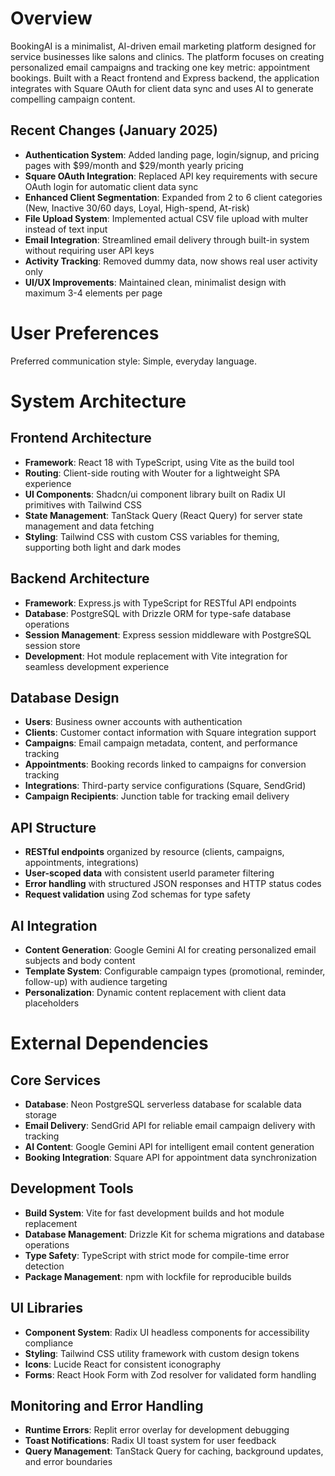 # Overview

BookingAI is a minimalist, AI-driven email marketing platform designed for service businesses like salons and clinics. The platform focuses on creating personalized email campaigns and tracking one key metric: appointment bookings. Built with a React frontend and Express backend, the application integrates with Square OAuth for client data sync and uses AI to generate compelling campaign content.

## Recent Changes (January 2025)
- **Authentication System**: Added landing page, login/signup, and pricing pages with $99/month and $29/month yearly pricing
- **Square OAuth Integration**: Replaced API key requirements with secure OAuth login for automatic client data sync
- **Enhanced Client Segmentation**: Expanded from 2 to 6 client categories (New, Inactive 30/60 days, Loyal, High-spend, At-risk)
- **File Upload System**: Implemented actual CSV file upload with multer instead of text input
- **Email Integration**: Streamlined email delivery through built-in system without requiring user API keys
- **Activity Tracking**: Removed dummy data, now shows real user activity only
- **UI/UX Improvements**: Maintained clean, minimalist design with maximum 3-4 elements per page

# User Preferences

Preferred communication style: Simple, everyday language.

# System Architecture

## Frontend Architecture
- **Framework**: React 18 with TypeScript, using Vite as the build tool
- **Routing**: Client-side routing with Wouter for a lightweight SPA experience
- **UI Components**: Shadcn/ui component library built on Radix UI primitives with Tailwind CSS
- **State Management**: TanStack Query (React Query) for server state management and data fetching
- **Styling**: Tailwind CSS with custom CSS variables for theming, supporting both light and dark modes

## Backend Architecture
- **Framework**: Express.js with TypeScript for RESTful API endpoints
- **Database**: PostgreSQL with Drizzle ORM for type-safe database operations
- **Session Management**: Express session middleware with PostgreSQL session store
- **Development**: Hot module replacement with Vite integration for seamless development experience

## Database Design
- **Users**: Business owner accounts with authentication
- **Clients**: Customer contact information with Square integration support
- **Campaigns**: Email campaign metadata, content, and performance tracking
- **Appointments**: Booking records linked to campaigns for conversion tracking
- **Integrations**: Third-party service configurations (Square, SendGrid)
- **Campaign Recipients**: Junction table for tracking email delivery

## API Structure
- **RESTful endpoints** organized by resource (clients, campaigns, appointments, integrations)
- **User-scoped data** with consistent userId parameter filtering
- **Error handling** with structured JSON responses and HTTP status codes
- **Request validation** using Zod schemas for type safety

## AI Integration
- **Content Generation**: Google Gemini AI for creating personalized email subjects and body content
- **Template System**: Configurable campaign types (promotional, reminder, follow-up) with audience targeting
- **Personalization**: Dynamic content replacement with client data placeholders

# External Dependencies

## Core Services
- **Database**: Neon PostgreSQL serverless database for scalable data storage
- **Email Delivery**: SendGrid API for reliable email campaign delivery with tracking
- **AI Content**: Google Gemini API for intelligent email content generation
- **Booking Integration**: Square API for appointment data synchronization

## Development Tools
- **Build System**: Vite for fast development builds and hot module replacement
- **Database Management**: Drizzle Kit for schema migrations and database operations
- **Type Safety**: TypeScript with strict mode for compile-time error detection
- **Package Management**: npm with lockfile for reproducible builds

## UI Libraries
- **Component System**: Radix UI headless components for accessibility compliance
- **Styling**: Tailwind CSS utility framework with custom design tokens
- **Icons**: Lucide React for consistent iconography
- **Forms**: React Hook Form with Zod resolver for validated form handling

## Monitoring and Error Handling
- **Runtime Errors**: Replit error overlay for development debugging
- **Toast Notifications**: Radix UI toast system for user feedback
- **Query Management**: TanStack Query for caching, background updates, and error boundaries